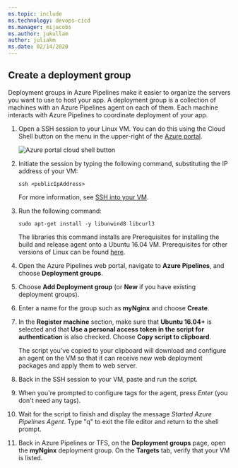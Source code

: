 ```yaml
---
ms.topic: include
ms.technology: devops-cicd
ms.manager: mijacobs
ms.author: jukullam
author: juliakm
ms.date: 02/14/2020
---
```


## Create a deployment group

Deployment groups in Azure Pipelines make it easier to organize the servers you want to use to host your app.
A deployment group is a collection of machines with an Azure Pipelines agent on each of them.
Each machine interacts with Azure Pipelines to coordinate deployment of your app.

1.  Open a SSH session to your Linux VM. You can do this using the Cloud Shell button on the menu
    in the upper-right of the [Azure portal](https://portal.azure.com/).

    ![Azure portal cloud shell button](../media/cloud-shell-menu-image.png)

1.  Initiate the session by typing the following command, substituting the IP address of your VM:

    `ssh <publicIpAddress>`

    For more information, see [SSH into your VM](/azure/virtual-machines/linux/quick-create-cli#connect-to-virtual-machine).

1.  Run the following command:

    `sudo apt-get install -y libunwind8 libcurl3`

    The libraries this command installs are Prerequisites for installing the build and release agent
    onto a Ubuntu 16.04 VM. Prerequisites for other versions of Linux can be found [here](../../agents/v2-linux.md).

1.  Open the Azure Pipelines web portal, navigate to **Azure Pipelines**,
    and choose **Deployment groups**.

1.  Choose **Add Deployment group** (or **New** if you have existing deployment groups).

1.  Enter a name for the group such as **myNginx** and choose **Create**.

1.  In the **Register machine** section, make sure that **Ubuntu 16.04+** is selected and that
    **Use a personal access token in the script for authentication** is also checked.
    Choose **Copy script to clipboard**.

    The script you've copied to your clipboard will download and configure an agent on the
    VM so that it can receive new web deployment packages and apply them to web server.

1.  Back in the SSH session to your VM, paste and run the script.

1.  When you're prompted to configure tags for the agent, press _Enter_ (you don't need any tags).

1.  Wait for the script to finish and display the message _Started Azure Pipelines Agent_.
    Type "q" to exit the file editor and return to the shell prompt.

1.  Back in Azure Pipelines or TFS, on the **Deployment groups** page, open the **myNginx** deployment group.
    On the **Targets** tab, verify that your VM is listed.
